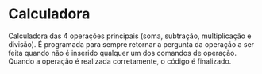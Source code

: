 # Calculadora
Calculadora das 4 operações principais (soma, subtração, multiplicação e divisão).
É programada para sempre retornar a pergunta da operação a ser feita quando não é inserido qualquer um dos comandos de operação. Quando a operação é realizada corretamente, o código é finalizado.
